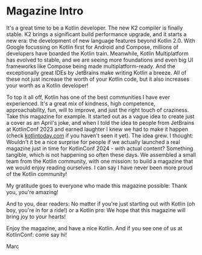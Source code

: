 # Magazine Intro

It's a great time to be a Kotlin developer. The new K2 compiler is finally stable. K2 brings a significant build performance upgrade, and it starts a new era: the development of new language features beyond Kotlin 2.0. With Google focussing on Kotlin first for Android and Compose, millions of developers have boarded the Kotlin train. Meanwhile, Kotlin Multiplatform has evolved to stable, and we are seeing more foundations and even big UI frameworks like Compose being made multiplatform-ready. And the exceptionally great IDEs by JetBrains make writing Kotlin a breeze. All of these not just increase the worth of your Kotlin code, but it also increases your worth as a Kotlin developer!

To top it all off, Kotlin has one of the best communities I have ever experienced. It's a great mix of kindness, high competence, approachability, fun, will to improve, and just the right touch of craziness.
Take this magazine for example. It started out as a vague idea to create just a cover as an April's joke, and when I told the idea to people from JetBrains at KotlinConf 2023 and earned laughter I knew we had to make it happen (check [kotlintoday.com](https://kotlintoday.com) if you haven't seen it yet). The idea grew. I thought: Wouldn't it be a nice surprise for people if we actually launched a real magazine just in time for KotlinConf 2024 - with actual content? Something tangible, which is not happening so often these days. We assembled a small team from the Kotlin community, with one mission: to build a magazine that we would enjoy reading ourselves. I can say I have never been more proud of the Kotlin community!

My gratitude goes to everyone who made this magazine possible: Thank you, you're amazing!

And to you, dear readers: No matter if you're just starting out with Kotlin (oh boy, you're in for a ride!) or a Kotlin pro: We hope that this magazine will bring joy to your hearts!

Enjoy the magazine, and have a nice Kotlin. And if you see one of us at KotlinConf: come say hi!

Marc